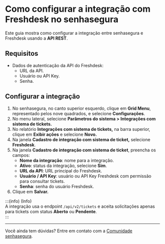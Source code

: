 # Como configurar a integração com Freshdesk no senhasegura

Este guia mostra como configurar a integração entre senhasegura e Freshdesk usando a **API REST**.

## Requisitos

* Dados de autenticação da API do Freshdesk:  
  * URL da API.  
  * Usuário ou API Key.  
  * Senha.

## Configurar a integração

1. No senhasegura, no canto superior esquerdo, clique em **Grid Menu**, representado pelos nove quadrados, e selecione **Configurações**.  
2. No menu lateral, selecione **Parâmetros do sistema \> Integrações com sistema de tickets.**  
3. No relatório  **Integrações com sistema de tickets,** na barra superior, clique em **Exibir ações** e selecione **Novo.**  
4. Na janela **Cadastro de integração com sistema de ticket,** selecione **Freshdesk**.  
5. Na janela **Cadastro de integração com sistema de ticket**, preencha os campos:  
   * **Nome da integração**: nome para a integração.  
   * **Ativo**: status da integração, selecione **Sim**.  
   * **URL da API**: URL principal do Freshdesk.  
   * **Usuário / API Key**: usuário ou API Key Freshdesk com permissão para consultar tickets.  
   * **Senha**: senha do usuário Freshdesk.  
6. Clique em **Salvar.**

:::(info) (Info)  
A integração usa o endpoint `/api/v2/tickets` e aceita solicitações apenas para tickets com status **Aberto** ou **Pendente**.  
:::

---

Você ainda tem dúvidas? Entre em contato com a [Comunidade senhasegura](https://community.senhasegura.io/).